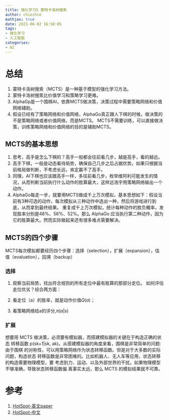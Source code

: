 ```yaml
---
title: 强化学习5 蒙特卡洛树搜索
author: chiechie
mathjax: true
date: 2021-06-02 16:58:05
tags:
- 强化学习
- 人工智能
categories:
- AI
---
```




# 总结
1. 蒙特卡洛树搜索（MCTS）是一种基于模型的强化学习方法。
2. 蒙特卡洛树搜索比价值学习和策略学习更难。
3. AlphaGp是一个围棋AI，依靠MCTS做决策，决策过程中需要策略网络和价值网络辅助。
4. 假设已经有了策略网络和价值网络，AlphaGo真正跟人下棋的时候，做决策的不是策略网络或者价值网络，而是MCTS。
MCTS不需要训练，可以直接做决策，训练策略网络和价值网络的目的是辅助MCTS。
   
## MCTS的基本思想
1. 思考，高手是怎么下棋的？高手一般都会往前看几步，越是高手，看的越远。
2. 高手下棋，一般是动态看待局势，确保自己几步之后占据优势。如果只根据当前格局做判断，不考虑长远，肯定赢不了高手。
3. 同理，AI下棋也应该跟高手一样，多往前看几步，枚举维阿利可能发生的情况，从而判断当前执行什么动作的胜算最大，这样远浩宇用策略网络输出一个动作。
4. AlphaGo每走一步，就要用MCTS做成千上万次模拟，基本思想如下：假设当前有3种可选的动作，每次模拟从三种动作中选出一种，然后将游戏进行到底，从而拿到最终结果。
重复成千上万次模拟，统计每种动作的胜负概率，发现胜率分别是48%、56%、52%。那么 AlphaGo 应当执行第二种动作，因为 它的胜算最大。然而实际做起来还有很多难点需要解决。

## MCTS的四个步骤

MCTS每次模拟都要经历四个步骤：选择（selection），扩展（expansion），估值（evaluation），回溯（backup）

### 选择

1. 观察当前局势，找出符合规则的所有走位中最有胜算的那部分走位。
如何评估走位优劣？综合两方面：
   
1. 看走位（a）的胜率，就是动作价值$Q(a)$；
2. 看策略网络给a的评分,$\pi(a|s)$

### 扩展

想要用 MCTS 做决策，必须要有模拟器，而搭建模拟器的关键在于构造正确的状态 转移函数 p(sk+1|sk, ak)。从搭建模拟器的角度来看，围棋是非常简单的问题:由于围棋 的对称性，可以用策略网络作为状态转移函数。但是对于大多数的实际问题，构造状态 转移函数是非常困难的。比如机器人、无人车等应用，状态转移的构造需要物理模型，要 考虑到力、运动、以及外部世界的干扰。如果物理模型不够准确，导致状态转移函数偏 离事实太远，那么 MCTS 的模拟结果就不可靠。


# 参考
1. [HotSpot-英文paper](https://netman.aiops.org/wp-content/uploads/2018/12/sunyq_IEEEAccess2018_HotSpot.pdf)
2. [HotSpot-中文](https://mp.weixin.qq.com/s/Kj309bzifIv4j80nZbGVZw)
